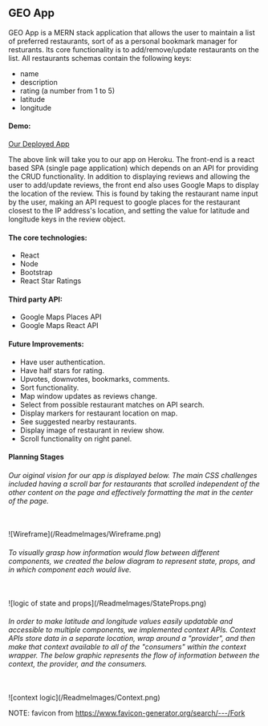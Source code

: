<h2> GEO App </h2>

GEO App is a MERN stack application that allows the user to maintain a list of preferred restaurants, sort of as a personal bookmark manager for resturants. Its core functionality is to add/remove/update restaurants on the list. All restaurants schemas contain the following keys:

- name
- description
- rating (a number from 1 to 5)
- latitude
- longitude

<h4> Demo: </h4>

[Our Deployed App](https://morning-badlands-49933.herokuapp.com/)

The above link will take you to our app on Heroku. The front-end is a react based SPA (single page application) which depends on an API for providing the CRUD functionality. In addition to displaying reviews and allowing the user to add/update reviews, the front end also uses Google Maps to display the location of the review. This is found by taking the restaurant name input by the user, making an API request to google places for the restaurant closest to the IP address's location, and setting the value for latitude and longitude keys in the review object.

<h4>The core technologies:</h4>

- React
- Node
- Bootstrap
- React Star Ratings

<h4> Third party API:</h4>

- Google Maps Places API
- Google Maps React API

<h4> Future Improvements: </h4>

- Have user authentication.
- Have half stars for rating.
- Upvotes, downvotes, bookmarks, comments.
- Sort functionality.
- Map window updates as reviews change.
- Select from possible restaurant matches on API search.
- Display markers for restaurant location on map.
- See suggested nearby restaurants.
- Display image of restaurant in review show.
- Scroll functionality on right panel.

<h4>Planning Stages</h4>
<h6>Our oiginal vision for our app is displayed below. The main CSS challenges included having a scroll bar for restaurants that scrolled independent of the other content on the page and effectively formatting the mat in the center of the page.</h6>
<br>
![Wireframe](/ReadmeImages/Wireframe.png)
<br>
<h6>To visually grasp how information would flow between different components, we created the below diagram to represent state, props, and in which component each would live.</h6>
<br>
![logic of state and props](/ReadmeImages/StateProps.png)
<br>
<h6>In order to make latitude and longitude values easily updatable and accessible to multiple components, we implemented context APIs. Context APIs store data in a separate location, wrap around a "provider", and then make that context available to all of the "consumers" within the context wrapper. The below graphic represents the flow of information between the context, the provider, and the consumers.</h6>
<br>
![context logic](/ReadmeImages/Context.png)

NOTE: favicon from https://www.favicon-generator.org/search/---/Fork
